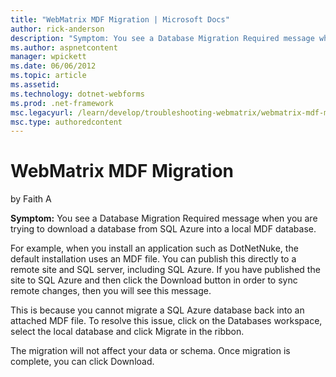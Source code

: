 ```yaml
---
title: "WebMatrix MDF Migration | Microsoft Docs"
author: rick-anderson
description: "Symptom: You see a Database Migration Required message when you are trying to download a database from SQL Azure into a local MDF database. For example, when..."
ms.author: aspnetcontent
manager: wpickett
ms.date: 06/06/2012
ms.topic: article
ms.assetid: 
ms.technology: dotnet-webforms
ms.prod: .net-framework
msc.legacyurl: /learn/develop/troubleshooting-webmatrix/webmatrix-mdf-migration
msc.type: authoredcontent
---
```

WebMatrix MDF Migration
====================
by Faith A

**Symptom:** You see a Database Migration Required message when you are trying to download a database from SQL Azure into a local MDF database.

For example, when you install an application such as DotNetNuke, the default installation uses an MDF file. You can publish this directly to a remote site and SQL server, including SQL Azure. If you have published the site to SQL Azure and then click the Download button in order to sync remote changes, then you will see this message.

This is because you cannot migrate a SQL Azure database back into an attached MDF file. To resolve this issue, click on the Databases workspace, select the local database and click Migrate in the ribbon.

The migration will not affect your data or schema. Once migration is complete, you can click Download.